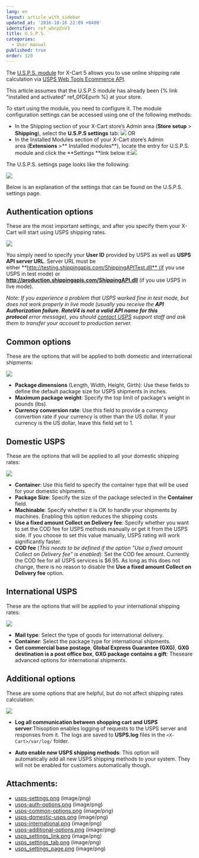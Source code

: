 ```yaml
---
lang: en
layout: article_with_sidebar
updated_at: '2016-10-16 22:09 +0400'
identifier: ref_whrpZnV3
title: U.S.P.S.
categories:
  - User manual
published: true
order: 320
---
```



The [U.S.P.S. module](http://www.x-cart.com/extensions/addons/usps.html) for X-Cart 5 allows you to use online shipping rate calculation via [USPS Web Tools Ecommerce API](http://www.usps.com/webtools).

This article assumes that the U.S.P.S module has already been {% link "installed and activated" ref_0fGEpvrh %} at your store.

To start using the module, you need to configure it. The module configuration settings can be accessed using one of the following methods:

*   In the Shipping section of your X-Cart store’s Admin area (**Store setup** > **Shipping**), select the **U.S.P.S settings** tab:
    ![]({{site.baseurl}}/attachments/8225090/8356090.png?effects=drop-shadow)
    OR
*   In the Installed Modules section of your X-Cart store’s Admin area (**Extensions** >** Installed modules**), locate the entry for U.S.P.S. module and click the **Settings **link below it:![]({{site.baseurl}}/attachments/8225090/8356089.png?effects=drop-shadow)

The U.S.P.S. settings page looks like the following:

![]({{site.baseurl}}/attachments/8225090/8356091.png?effects=drop-shadow)

Below is an explanation of the settings that can be found on the U.S.P.S. settings page.

## Authentication options

These are the most important settings, and after you specify them your X-Cart will start using USPS shipping rates.

![]({{site.baseurl}}/attachments/8225090/8356030.png?effects=drop-shadow)

You simply need to specify your **User ID** provided by USPS as well as **USPS API server URL**. Server URL must be either **http://testing.shippingapis.com/ShippingAPITest.dll** (if you use USPS in test mode) or **http://production.shippingapis.com/ShippingAPI.dll** (if you use USPS in live mode).

_Note: If you experience a problem that USPS worked fine in test mode, but does not work properly in live mode (usually you receive the **API Authorization failure. RateV4 is not a valid API name for this protocol** error message), you should [contact USPS](https://www.usps.com/help/contact-us.htm)_ _support staff and ask them to transfer your account to production server._

## Common options

These are the options that will be applied to both domestic and international shipments:

![]({{site.baseurl}}/attachments/8225090/8356031.png?effects=drop-shadow)

*   **Package dimensions** (Length, Width, Height, Girth): Use these fields to define the default package size for USPS shipments in inches.
*   **Maximum package weight**: Specify the top limit of package's weight in pounds (lbs).
*   **Currency conversion rate**: Use this field to provide a currency convertion rate if your currency is other than the US dollar. If your currency is the US dollar, leave this field set to 1.

## Domestic USPS

These are the options that will be applied to all your domestic shipping rates:

![]({{site.baseurl}}/attachments/8225090/8356032.png?effects=drop-shadow)

*   **Container**: Use this field to specify the container type that will be used for your domestic shipments.
*   **Package Size**: Specify the size of the package selected in the **Container** field.
*   **Machinable**: Specify whether it is OK to handle your shipments by machines. Enabling this option reduces the shipping costs.
*   **Use a fixed amount Collect on Delivery fee**: Specify whether you want to set the COD fee for USPS methods manually or get it from the USPS side. If you choose to set this value manually, USPS rating will work significantly faster.
*   **COD fee** (_This needs to be defined if the option "Use a fixed amount Collect on Delivery fee" is enabled_): Set the COD fee amount. Currently the COD fee for all USPS services is $6.95\. As long as this does not change, there is no reason to disable the **Use a fixed amount Collect on Delivery fee** option.

## International USPS

These are the options that will be applied to your international shipping rates:

![]({{site.baseurl}}/attachments/8225090/8356033.png?effects=drop-shadow)

*   **Mail type**: Select the type of goods for international delivery.
*   **Container**: Select the package type for international shipments.
*   **Get commercial base postage**, **Global Express Guarantee (GXG)**, **GXG destination is a post office box**, **GXG package contains a gift**: Theseare advanced options for international shipments.

## Additional options

These are some options that are helpful, but do not affect shipping rates calculation:

![]({{site.baseurl}}/attachments/8225090/8356034.png?effects=drop-shadow)

*   **Log all communication between shopping cart and USPS server**:Thisoption enables logging of requests to the USPS server and responses from it. The logs are saved to **USPS.log** files in the `<X-Cart>/var/log/` folder.

*   **Auto enable new USPS shipping methods**: This option will automatically add all new USPS shipping methods to your system. They will not be enabled for customers automatically though.

## Attachments:

* [usps-settings.png]({{site.baseurl}}/attachments/8225090/8356029.png) (image/png)
* [usps-auth-options.png]({{site.baseurl}}/attachments/8225090/8356030.png) (image/png)
* [usps-common-options.png]({{site.baseurl}}/attachments/8225090/8356031.png) (image/png)
* [usps-domestic-usps.png]({{site.baseurl}}/attachments/8225090/8356032.png) (image/png)
* [usps-international.png]({{site.baseurl}}/attachments/8225090/8356033.png) (image/png)
* [usps-additional-options.png]({{site.baseurl}}/attachments/8225090/8356034.png) (image/png)
* [usps_settings_link.png]({{site.baseurl}}/attachments/8225090/8356089.png) (image/png)
* [usps_settings_tab.png]({{site.baseurl}}/attachments/8225090/8356090.png) (image/png)
* [usps_settings_page.png]({{site.baseurl}}/attachments/8225090/8356091.png) (image/png)
